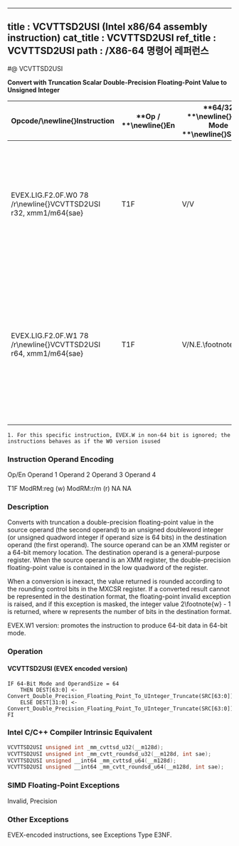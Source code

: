 ----------------------------
title : VCVTTSD2USI (Intel x86/64 assembly instruction)
cat_title : VCVTTSD2USI
ref_title : VCVTTSD2USI
path : /X86-64 명령어 레퍼런스
----------------------------
#@ VCVTTSD2USI

**Convert with Truncation Scalar Double-Precision Floating-Point Value to Unsigned Integer**

|**Opcode/**\newline{}**Instruction**|**Op / **\newline{}**En**|**64/32 **\newline{}**bit Mode **\newline{}**Support**|**CPUID **\newline{}**Feature **\newline{}**Flag**|**Description**|
|------------------------------------|-------------------------|------------------------------------------------------|--------------------------------------------------|---------------|
|EVEX.LIG.F2.0F.W0 78 /r\newline{}VCVTTSD2USI r32, xmm1/m64{sae}|T1F|V/V|AVX512F|Convert one double-precision floating-point value from xmm1/m64 to one unsigned doubleword integer r32 using truncation.|
|EVEX.LIG.F2.0F.W1 78 /r\newline{}VCVTTSD2USI r64, xmm1/m64{sae}|T1F|V/N.E.\footnote{1}|AVX512F|Convert one double-precision floating-point value from xmm1/m64 to one unsigned quadword integer zero-extended into r64 using truncation.|
||||||

```note
1. For this specific instruction, EVEX.W in non-64 bit is ignored; the instructions behaves as if the W0 version isused
```
###                                                        Instruction Operand Encoding


Op/En Operand 1 Operand 2 Operand 3 Operand 4

 T1F ModRM:reg (w) ModRM:r/m (r) NA NA

### Description


Converts with truncation a double-precision floating-point value in the source operand (the second operand) to an unsigned doubleword integer (or unsigned quadword integer if operand size is 64 bits) in the destination operand (the first operand). The source operand can be an XMM register or a 64-bit memory location. The destination operand is a general-purpose register. When the source operand is an XMM register, the double-precision floating-point value is contained in the low quadword of the register.

When a conversion is inexact, the value returned is rounded according to the rounding control bits in the MXCSR register. If a converted result cannot be represented in the destination format, the floating-point invalid exception is raised, and if this exception is masked, the integer value 2\footnote{w}  - 1 is returned, where w represents the number of bits in the destination format.

EVEX.W1 version: promotes the instruction to produce 64-bit data in 64-bit mode.


### Operation
#### VCVTTSD2USI (EVEX encoded version)
```info-verb
IF 64-Bit Mode and OperandSize = 64
    THEN DEST[63:0] <-  Convert_Double_Precision_Floating_Point_To_UInteger_Truncate(SRC[63:0]);
    ELSE DEST[31:0] <-  Convert_Double_Precision_Floating_Point_To_UInteger_Truncate(SRC[63:0]);
FI
```

### Intel C/C++ Compiler Intrinsic Equivalent

```cpp
VCVTTSD2USI unsigned int _mm_cvttsd_u32(__m128d);
VCVTTSD2USI unsigned int _mm_cvtt_roundsd_u32(__m128d, int sae);
VCVTTSD2USI unsigned __int64 _mm_cvttsd_u64(__m128d);
VCVTTSD2USI unsigned __int64 _mm_cvtt_roundsd_u64(__m128d, int sae);
```
### SIMD Floating-Point Exceptions


Invalid, Precision

### Other Exceptions


EVEX-encoded instructions, see Exceptions Type E3NF.

